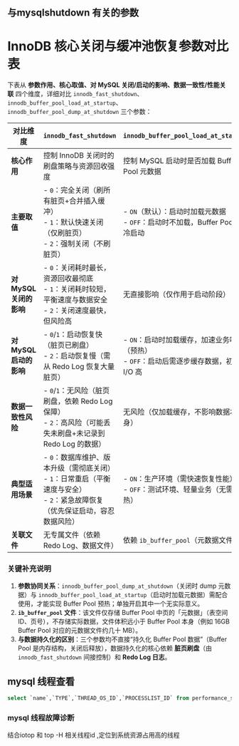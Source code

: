 ## 与mysqlshutdown 有关的参数

# InnoDB 核心关闭与缓冲池恢复参数对比表

下表从 **参数作用、核心取值、对 MySQL 关闭/启动的影响、数据一致性/性能关联** 四个维度，详细对比 `innodb_fast_shutdown`、`innodb_buffer_pool_load_at_startup`、`innodb_buffer_pool_dump_at_shutdown` 三个参数：

| 对比维度              | `innodb_fast_shutdown`                                                        | `innodb_buffer_pool_load_at_startup`                     | `innodb_buffer_pool_dump_at_shutdown`                          |
| ----------------- | ----------------------------------------------------------------------------- | -------------------------------------------------------- | -------------------------------------------------------------- |
| **核心作用**          | 控制 InnoDB 关闭时的刷盘策略与资源回收强度                                                     | 控制 MySQL 启动时是否加载 Buffer Pool 元数据                         | 控制 MySQL 关闭时是否 dump Buffer Pool 元数据                            |
| **主要取值**          | - `0`：完全关闭（刷所有脏页+合并插入缓冲）<br>- `1`：默认快速关闭（仅刷脏页）<br>- `2`：强制关闭（不刷脏页）            | - `ON`（默认）：启动时加载元数据<br>- `OFF`：启动时不加载，Buffer Pool 空冷启动   | - `ON`（默认）：关闭时 dump 元数据<br>- `OFF`：关闭时不 dump，下次启动无预热依据         |
| **对 MySQL 关闭的影响** | - `0`：关闭耗时最长，资源回收最彻底<br>- `1`：关闭耗时较短，平衡速度与数据安全<br>- `2`：关闭速度最快，但风险高           | 无直接影响（仅作用于启动阶段）                                          | - `ON`：关闭时增加少量 I/O（写入元数据文件）<br>- `OFF`：关闭无额外 I/O               |
| **对 MySQL 启动的影响** | - `0`/`1`：启动恢复快（脏页已刷盘）<br>- `2`：启动恢复慢（需从 Redo Log 恢复大量脏页）                     | - `ON`：启动时加载缓存，加速业务响应（预热）<br>- `OFF`：启动后需逐步缓存数据，初期 I/O 高 | 无直接影响（仅为该参数提供元数据来源）                                            |
| **数据一致性风险**       | - `0`/`1`：无风险（脏页刷盘，依赖 Redo Log 保障）<br>- `2`：高风险（可能丢失未刷盘+未记录到 Redo Log 的数据）    | 无风险（仅加载缓存，不影响数据本身）                                       | 无风险（仅 dump 元数据，不修改数据）                                          |
| **典型适用场景**        | - `0`：数据库维护、版本升级（需彻底关闭）<br>- `1`：日常重启（平衡速度与安全）<br>- `2`：紧急故障恢复（优先保证启动，容忍数据风险） | - `ON`：生产环境（需快速恢复性能）<br>- `OFF`：测试环境、轻量业务（无需预热）          | - `ON`：生产环境（配合加载参数实现预热）<br>- `OFF`：Buffer Pool 小、数据变动频繁（预热意义低） |
| **关联文件**          | 无专属文件（依赖 Redo Log、数据文件）                                                       | 依赖 `ib_buffer_pool`（元数据文件）                               | 生成 `ib_buffer_pool`（元数据文件，默认存数据目录）                             |


### 关键补充说明
1. **参数协同关系**：`innodb_buffer_pool_dump_at_shutdown`（关闭时 dump 元数据）与 `innodb_buffer_pool_load_at_startup`（启动时加载元数据）需配合使用，才能实现 Buffer Pool 预热；单独开启其中一个无实际意义。
2. **`ib_buffer_pool` 文件**：该文件仅存储 Buffer Pool 中页的「元数据」（表空间 ID、页号），不存储实际数据，文件体积远小于 Buffer Pool 本身（例如 16GB Buffer Pool 对应的元数据文件约几十 MB）。
3. **与数据持久化的区别**：三个参数均不直接“持久化 Buffer Pool 数据”（Buffer Pool 是内存结构，关闭后释放），数据持久化的核心依赖 **脏页刷盘**（由 `innodb_fast_shutdown` 间接控制）和 **Redo Log 日志**。
   

## mysql 线程查看

```sql
select `name`,`TYPE`,`THREAD_OS_ID`,`PROCESSLIST_ID` from performance_schema.threads limit 1;

```

### mysql 线程故障诊断

结合iotop 和 top -H 相关线程id ,定位到系统资源占用高的线程